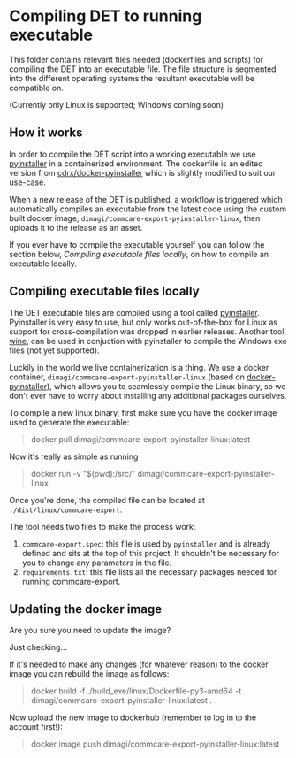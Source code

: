 # Compiling DET to running executable
This folder contains relevant files needed (dockerfiles and scripts) for compiling the DET into an executable file. 
The file structure is segmented into the different operating systems the resultant executable will
be compatible on. 

(Currently only Linux is supported; Windows coming soon)


## How it works
In order to compile the DET script into a working executable we use [pyinstaller](https://github.com/pyinstaller/pyinstaller) in a containerized
environment. The dockerfile is an edited version from [cdrx/docker-pyinstaller](https://github.com/cdrx/docker-pyinstaller)
which is slightly modified to suit our use-case.

When a new release of the DET is published, a workflow is triggered which automatically compiles an executable from the latest
code using the custom built docker image, `dimagi/commcare-export-pyinstaller-linux`, then uploads it to the release as an asset. 

If you ever have to compile the executable yourself you can follow the section below, *Compiling executable files locally*, on how to compile an executable locally.


Compiling executable files locally
-----------------------------------
The DET executable files are compiled using a tool called [pyinstaller](https://pyinstaller.org/en/stable/).
Pyinstaller is very easy to use, but only works out-of-the-box for Linux as support for cross-compilation was
dropped in earlier releases. Another tool, [wine](https://www.winehq.org/), can be used in conjuction with
pyinstaller to compile the Windows exe files (not yet supported).

Luckily in the world we live containerization is a thing. We use a docker container, `dimagi/commcare-export-pyinstaller-linux`
(based on [docker-pyinstaller](https://github.com/cdrx/docker-pyinstaller)), which allows you to seamlessly compile the Linux binary, so we don't ever have to worry about installing any additional packages ourselves.

To compile a new linux binary, first make sure you have the docker image used to generate the executable:
> docker pull dimagi/commcare-export-pyinstaller-linux:latest

Now it's really as simple as running
> docker run -v "$(pwd):/src/" dimagi/commcare-export-pyinstaller-linux

Once you're done, the compiled file can be located at `./dist/linux/commcare-export`.

The tool needs two files to make the process work:
1. `commcare-export.spec`: this file is used by `pyinstaller` and is already defined and sits at the top of this project.
It shouldn't be necessary for you to change any parameters in the file.
2. `requirements.txt`: this file lists all the necessary packages needed for running commcare-export.


## Updating the docker image
Are you sure you need to update the image?

Just checking...


If it's needed to make any changes (for whatever reason) to the docker image you can rebuild the image as follows:
> docker build -f ./build_exe/linux/Dockerfile-py3-amd64 -t dimagi/commcare-export-pyinstaller-linux:latest .

Now upload the new image to dockerhub (remember to log in to the account first!):
> docker image push dimagi/commcare-export-pyinstaller-linux:latest
